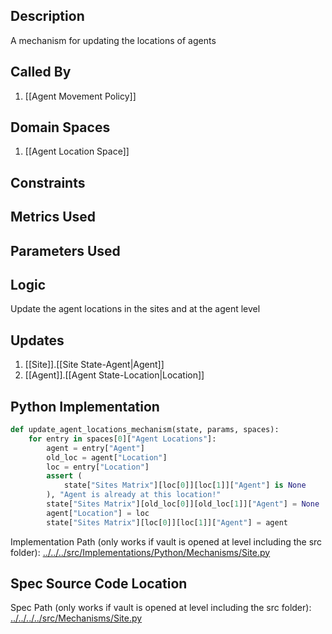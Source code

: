 ## Description

A mechanism for updating the locations of agents
## Called By
1. [[Agent Movement Policy]]
## Domain Spaces
1. [[Agent Location Space]]
## Constraints
## Metrics Used

## Parameters Used

## Logic
Update the agent locations in the sites and at the agent level

## Updates

1. [[Site]].[[Site State-Agent|Agent]]
2. [[Agent]].[[Agent State-Location|Location]]
## Python Implementation
```python
def update_agent_locations_mechanism(state, params, spaces):
    for entry in spaces[0]["Agent Locations"]:
        agent = entry["Agent"]
        old_loc = agent["Location"]
        loc = entry["Location"]
        assert (
            state["Sites Matrix"][loc[0]][loc[1]]["Agent"] is None
        ), "Agent is already at this location!"
        state["Sites Matrix"][old_loc[0]][old_loc[1]]["Agent"] = None
        agent["Location"] = loc
        state["Sites Matrix"][loc[0]][loc[1]]["Agent"] = agent
```
Implementation Path (only works if vault is opened at level including the src folder): [../../../src/Implementations/Python/Mechanisms/Site.py](../../../src/Implementations/Python/Mechanisms/Site.py)

## Spec Source Code Location

Spec Path (only works if vault is opened at level including the src folder): [../../../../src/Mechanisms/Site.py](../../../../src/Mechanisms/Site.py)

